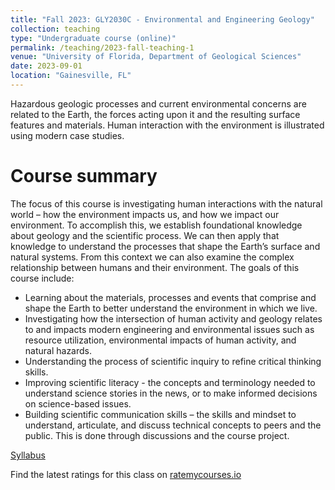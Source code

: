 ```yaml
---
title: "Fall 2023: GLY2030C - Environmental and Engineering Geology"
collection: teaching
type: "Undergraduate course (online)"
permalink: /teaching/2023-fall-teaching-1
venue: "University of Florida, Department of Geological Sciences"
date: 2023-09-01
location: "Gainesville, FL"
---
```


Hazardous geologic processes and current environmental concerns are related to the Earth, the forces acting upon it and the resulting surface features and materials. Human interaction with the environment is illustrated using modern case studies.

Course summary
======
The focus of this course is investigating human interactions with the natural world – how the environment impacts us, and how we impact our environment. To accomplish this, we establish foundational knowledge about geology and the scientific process. We can then apply that knowledge to understand the processes that shape the Earth’s surface and natural systems. From this context we can also examine the complex relationship between humans and their environment. The goals of this course include:
* Learning about the materials, processes and events that comprise and shape the Earth to better understand the environment in which we live.
* Investigating how the intersection of human activity and geology relates to and impacts modern engineering and environmental issues such as resource utilization, environmental impacts of human activity, and natural hazards.
* Understanding the process of scientific inquiry to refine critical thinking skills.
* Improving scientific literacy - the concepts and terminology needed to understand science stories in the news, or to make informed decisions on science-based issues.
* Building scientific communication skills – the skills and mindset to understand, articulate, and discuss technical concepts to peers and the public. This is done through discussions and the course project.

[Syllabus]("../files/GLY2030C_Envt_Eng_Geo_Fall2023_Thallner.pdf")

Find the latest ratings for this class on [ratemycourses.io](https://www.ratemycourses.io/uf/course/gly2030c)
